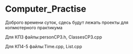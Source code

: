 # Computer_Practise
Доброго времени суток, сдесь будут лежать проекты для копмютерного практикума




Для КП3 файлы:personCP3.h, ClassesCP3.cpp



Для КП4-5 файлы:Time.cpp, List.cpp

